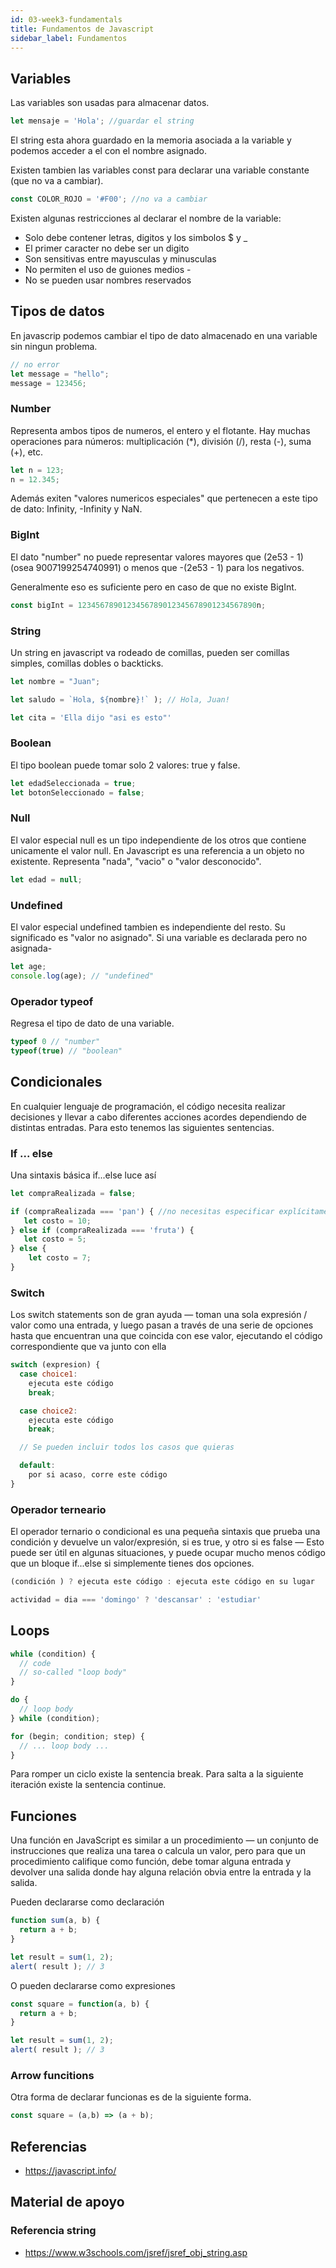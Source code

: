 ```yaml
---
id: 03-week3-fundamentals
title: Fundamentos de Javascript
sidebar_label: Fundamentos
---
```


## Variables
Las variables son usadas para almacenar datos.

```javascript
let mensaje = 'Hola'; //guardar el string
```

El string esta ahora guardado en la memoria asociada a la variable y podemos acceder a el con el nombre asignado.

Existen tambien las variables const para declarar una variable constante (que no va a cambiar).

```javascript
const COLOR_ROJO = '#F00'; //no va a cambiar
```

Existen algunas restricciones al declarar el nombre de la variable:
* Solo debe contener letras, digitos y los simbolos $ y _
* El primer caracter no debe ser un digito
* Son sensitivas entre mayusculas y minusculas
* No permiten el uso de guiones medios -
* No se pueden usar nombres reservados

## Tipos de datos
En javascrip podemos cambiar el tipo de dato almacenado en una variable sin ningun problema.

```javascript
// no error
let message = "hello";
message = 123456;
```

### Number
Representa ambos tipos de numeros, el entero y el flotante. Hay muchas operaciones para números: multiplicación (*), división (/), resta (-), suma (+), etc.

```javascript
let n = 123;
n = 12.345;
```

Además exiten "valores numericos especiales" que pertenecen a este tipo de dato: Infinity, -Infinity y NaN.

### BigInt
El dato "number" no puede representar valores mayores que (2e53 - 1) (osea 9007199254740991) o menos que -(2e53 - 1) para los negativos.

Generalmente eso es suficiente pero en caso de que no existe BigInt.

```javascript
const bigInt = 1234567890123456789012345678901234567890n;
```

### String
Un string en javascript va rodeado de comillas, pueden ser comillas simples, comillas dobles o backticks. 

```javascript
let nombre = "Juan";

let saludo = `Hola, ${nombre}!` ); // Hola, Juan!

let cita = 'Ella dijo "asi es esto"'
```

### Boolean
El tipo boolean puede tomar solo 2 valores: true y false.

```javascript
let edadSeleccionada = true; 
let botonSeleccionado = false;
```

### Null
El valor especial null es un tipo independiente de los otros que contiene unicamente el valor null.
En Javascript es una referencia a un objeto no existente. Representa "nada", "vacio" o "valor desconocido".

```javascript
let edad = null;
```

### Undefined
El valor especial undefined tambien es independiente del resto. 
Su significado es "valor no asignado". Si una variable es declarada pero no asignada-

```javascript
let age;
console.log(age); // "undefined"
```

### Operador typeof
Regresa el tipo de dato de una variable.
```javascript
typeof 0 // "number"
typeof(true) // "boolean"
```

## Condicionales
En cualquier lenguaje de programación, el código necesita realizar decisiones y llevar a cabo diferentes acciones acordes dependiendo de distintas entradas. Para esto tenemos las siguientes sentencias.

### If ... else
Una sintaxis básica if...else luce así

```javascript
let compraRealizada = false;

if (compraRealizada === 'pan') { //no necesitas especificar explícitamente '=== true'
   let costo = 10;
} else if (compraRealizada === 'fruta') {
   let costo = 5;
} else {
    let costo = 7;
}
```

### Switch
Los switch statements son de gran ayuda — toman una sola expresión / valor como una entrada, y luego pasan a través de una serie de opciones hasta que encuentran una que coincida con ese valor, ejecutando el código correspondiente que va junto con ella

```javascript
switch (expresion) {
  case choice1:
    ejecuta este código
    break;

  case choice2:
    ejecuta este código
    break;

  // Se pueden incluir todos los casos que quieras

  default:
    por si acaso, corre este código
}
```

### Operador terneario
El operador ternario o condicional es una pequeña sintaxis que prueba una condición y devuelve un valor/expresión, si es true, y otro si es false — Esto puede ser útil en algunas situaciones, y puede ocupar mucho menos código que un bloque if...else si simplemente tienes dos opciones.

```javascript
(condición ) ? ejecuta este código : ejecuta este código en su lugar

actividad = dia === 'domingo' ? 'descansar' : 'estudiar'
```

## Loops
```javascript
while (condition) {
  // code
  // so-called "loop body"
}
```

```javascript
do {
  // loop body
} while (condition);
```

```javascript
for (begin; condition; step) {
  // ... loop body ...
}
```
Para romper un ciclo existe la sentencia break.
Para salta a la siguiente iteración existe la sentencia continue.

## Funciones
Una función en JavaScript es similar a un procedimiento — un conjunto de instrucciones que realiza una tarea o calcula un valor, pero para que un procedimiento califique como función, debe tomar alguna entrada y devolver una salida donde hay alguna relación obvia entre la entrada y la salida.

Pueden declararse como declaración

```javascript
function sum(a, b) {
  return a + b;
}

let result = sum(1, 2);
alert( result ); // 3
```

O pueden declararse como expresiones

```javascript
const square = function(a, b) {
  return a + b;
}

let result = sum(1, 2);
alert( result ); // 3
```

### Arrow funcitions
Otra forma de declarar funcionas es de la siguiente forma.

```javascript
const square = (a,b) => (a + b);
```

## Referencias
- https://javascript.info/

## Material de apoyo

### Referencia string
- https://www.w3schools.com/jsref/jsref_obj_string.asp